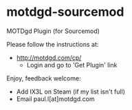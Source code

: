motdgd-sourcemod
================
MOTDgd Plugin (for Sourcemod)

Please follow the instructions at:
- http://motdgd.com/cp/
  - Login and go to 'Get Plugin' link

Enjoy, feedback welcome:
- Add IX3L on Steam (if my list isn't full)
- Email paul.l[at]motdgd.com
